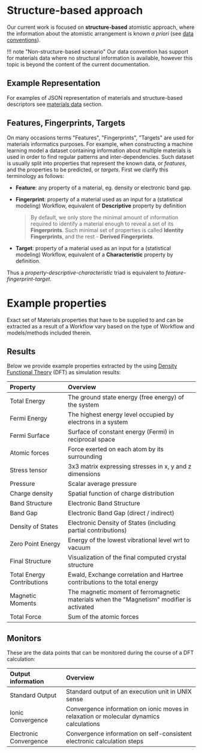 # Structure-based approach

Our current work is focused on **structure-based** atomistic approach, where the information about the atomistic arrangement is known *a priori* (see [data conventions](/data/convention/overview.md)).

!!! note "Non-structure-based scenario"
    Our data convention has support for materials data where no structural information is available, however this topic is beyond the content of the current documentation.

## Example Representation

For examples of JSON representation of materials and structure-based descriptors see [materials data](data.md) section.

## Features, Fingerprints, Targets

On many occasions terms "Features", "Fingerprints", "Targets" are used for materials informatics purposes. For example, when constructing a machine learning model a dataset containing information about multiple materials is used in order to find regular patterns and inter-dependencies. Such dataset is usually split into properties that represent the known data, or *features*, and the properties to be predicted, or *targets*.
 First we clarify this terminology as follows:

- **Feature**: any property of a material, eg. density or electronic band gap.
- **Fingerprint**: property of a material used as an input for a (statistical modeling) Workflow, equivalent of **Descriptive** property by definition

    > By default, we only store the minimal amount of information required to identify a material enough to reveal a set of its **Fingerprints**. Such minimal set of properties is called **Identity Fingerprints**, and the rest - **Derived Fingerprints**.

 - **Target**: property of a material used as an input for a (statistical modeling) Workflow, equivalent of a **Characteristic** property by definition.

 Thus a *property-descriptive-characteristic* triad is equivalent to *feature-fingerprint-target*.


# Example properties

Exact set of Materials properties that have to be supplied to and can be extracted as a result of a Workflow vary based on the type of Workflow and models/methods included therein.

## Results

Below we provide example properties extracted by the using [Density Functional Theory](/models/dft) (DFT) as simulation results:

| Property          | Overview    |
|:----------------- |:------------|
| Total Energy      | The ground state energy (free energy) of the system |
| Fermi Energy      | The highest energy level occupied by electrons in a system |
| Fermi Surface     | Surface of constant energy (Fermi) in reciprocal space |
| Atomic forces     | Force exerted on each atom by its surrounding |
| Stress tensor     | 3x3 matrix expressing stresses in x, y and z dimensions |
| Pressure          | Scalar average pressure |
| Charge density    | Spatial function of charge distribution |
| Band Structure    | Electronic Band Structure |
| Band Gap          | Electronic Band Gap (direct / indirect) |
| Density of States | Electronic Density of States (including partial contributions) |
| Zero Point Energy | Energy of the lowest vibrational level wrt to vacuum |
| Final Structure   |  Visualization of the final computed crystal structure  |
| Total Energy Contributions | Ewald, Exchange correlation and	Hartree contributions to the total energy |
| Magnetic Moments  | The magnetic moment of ferromagnetic materials when the "Magnetism" modifier is activated |
| Total Force       | Sum of the atomic forces |

## Monitors

These are the data points that can be monitored during the course of a DFT calculation:

| Output information | Overview |
|:---------------   |:------------|
| Standard Output   | Standard output of an execution unit in UNIX sense |
| Ionic Convergence | Convergence information on ionic moves in relaxation or molecular dynamics calculations |
| Electronic Convergence  | Convergence information on self-consistent electronic calculation steps |


